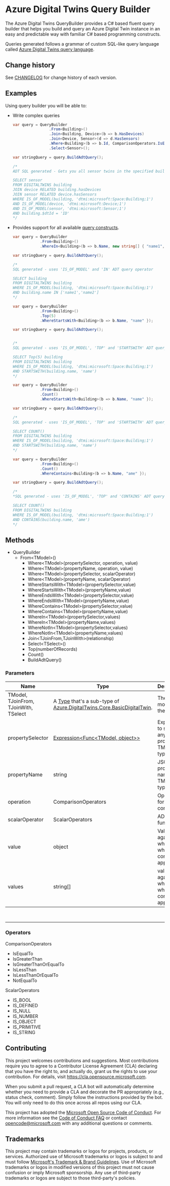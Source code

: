 # Azure Digital Twins Query Builder

The Azure Digital Twins QueryBuilder provides a C# based fluent query builder that helps you build and query an Azure Digital Twin instance in an easy and predictable way with familiar C# based programming constructs.

Queries generated follows a grammar of custom SQL-like query language called [Azure Digital Twins query language](https://docs.microsoft.com/en-us/azure/digital-twins/concepts-query-language).

## Change history
See [CHANGELOG](https://github.com/microsoft/query-builder-for-digital-twins/blob/main/CHANGELOG.md) for change history of each version.

## Examples
Using query builder you will be able to:

- Write complex queries

    ``` csharp
    var query = QueryBuilder
                    .From<Building>()
                    .Join<Building, Device>(b => b.HasDevices)
                    .Join<Device, Sensor>(d => d.HasSensors)
                    .Where<Building>(b => b.Id, ComparisonOperators.IsEqualTo, "ID")
                    .Select<Sensor>();

    var stringQuery = query.BuildAdtQuery();

    /* 
    ADT SQL generated - Gets you all sensor twins in the specified building

    SELECT sensor
    FROM DIGITALTWINS building
    JOIN device RELATED building.hasDevices
    JOIN sensor RELATED device.hasSensors
    WHERE IS_OF_MODEL(building, 'dtmi:microsoft:Space:Building;1')
    AND IS_OF_MODEL(device, 'dtmi:microsoft:Device;1')
    AND IS_OF_MODEL(sensor, 'dtmi:microsoft:Sensor;1')
    AND building.$dtId = 'ID'
    */
    ```

- Provides support for all available [query constructs](https://docs.microsoft.com/en-us/azure/digital-twins/concepts-query-language#reference-documentation).

    ``` csharp
    var query = QueryBuilder
                .From<Building>()
                .WhereIn<Building>(b => b.Name, new string[] { "name1", "name2" });

    var stringQuery = query.BuildAdtQuery();

    /*
    SQL generated - uses 'IS_OF_MODEL' and 'IN' ADT query operator

    SELECT building
    FROM DIGITALTWINS building
    WHERE IS_OF_MODEL(building, 'dtmi:microsoft:Space:Building;1')
    AND building.name IN ['name1','name2']
    */
    ```

    ``` csharp
    var query = QueryBuilder
                .From<Building>()
                .Top(5)
                .WhereStartsWith<Building>(b => b.Name, "name" });

    var stringQuery = query.BuildAdtQuery();

    
    /*
    SQL generated - uses 'IS_OF_MODEL', 'TOP' and 'STARTSWITH' ADT query operator

    SELECT Top(5) building
    FROM DIGITALTWINS building
    WHERE IS_OF_MODEL(building, 'dtmi:microsoft:Space:Building;1')
    AND STARTSWITH(building.name, 'name')
    */
    ```

    ``` csharp
    var query = QueryBuilder
                .From<Building>()
                .Count()
                .WhereStartsWith<Building>(b => b.Name, "name" });

    var stringQuery = query.BuildAdtQuery();

    /*
    SQL generated - uses 'IS_OF_MODEL', 'TOP' and 'STARTSWITH' ADT query operator

    SELECT COUNT()
    FROM DIGITALTWINS building
    WHERE IS_OF_MODEL(building, 'dtmi:microsoft:Space:Building;1')
    AND STARTSWITH(building.name, 'name')
    */
    ```

    ``` csharp
    var query = QueryBuilder
                .From<Building>()
                .Count()
                .WhereContains<Building>(b => b.Name, "ame" });

    var stringQuery = query.BuildAdtQuery();

    /*
    *SQL generated - uses 'IS_OF_MODEL', 'TOP' and 'CONTAINS' ADT query operator

    SELECT COUNT()
    FROM DIGITALTWINS building
    WHERE IS_OF_MODEL(building, 'dtmi:microsoft:Space:Building;1')
    AND CONTAINS(building.name, 'ame')
    */
    ```

## Methods

- QueryBuilder
  - From\<TModel\>()
    - Where\<TModel\>(propertySelector, operation, value)
    - Where\<TModel\>(propertyName, operation, value)
    - Where\<TModel\>(propertySelector, scalarOperator)
    - Where\<TModel\>(propertyName, scalarOperator)
    - WhereStartsWith\<TModel\>(propertySelector,value)
    - WhereStartsWith\<TModel\>(propertyName,value)
    - WhereEndsWith\<TModel\>(propertySelector,value)
    - WhereEndsWith\<TModel\>(propertyName,value)
    - WhereContains\<TModel\>(propertySelector,value)
    - WhereContains\<TModel\>(propertyName,value)
    - WhereIn\<TModel\>(propertySelector,values)
    - WhereIn\<TModel\>(propertyName,values)
    - WhereNotIn\<TModel\>(propertySelector,values)
    - WhereNotIn\<TModel\>(propertyName,values)
    - Join\<TJoinFrom,TJoinWith\>(relationship)
    - Select\<TSelect\>()
    - Top(numberOfRecords)
    - Count()
    - BuildAdtQuery()

### Parameters

| Name | Type | Description |
| ---- | ---- | ----------- |
| TModel, TJoinFrom, TJoinWith, TSelect | A [Type](https://docs.microsoft.com/en-us/dotnet/api/system.type) that's a sub-type of [Azure.DigitalTwins.Core.BasicDigitalTwin](https://github.com/Azure/azure-sdk-for-net/blob/main/sdk/digitaltwins/Azure.DigitalTwins.Core/src/Models/BasicDigitalTwin.cs). | The C# model of the twin. |
| propertySelector | [Expression<Func<TModel, object>>](https://docs.microsoft.com/en-us/dotnet/api/system.linq.expressions.expression-1) | Expression to select any property of TModel type.|
| propertyName | string | JSON property name of TModel type.  |
| operation | ComparisonOperators | Operator for the condition. |
| scalarOperator | ScalarOperators | ADT scalar function.  |
| value | object | Value against which the where condition is applied. |
| values | string[] | values against which the where condition is applied. |

&nbsp;
___

### Operators

ComparisonOperators

- IsEqualTo
- IsGreaterThan
- IsGreaterThanOrEqualTo
- IsLessThan
- IsLessThanOrEqualTo
- NotEqualTo

ScalarOperators

- IS_BOOL
- IS_DEFINED
- IS_NULL
- IS_NUMBER
- IS_OBJECT
- IS_PRIMITIVE
- IS_STRING

## Contributing

This project welcomes contributions and suggestions.  Most contributions require you to agree to a
Contributor License Agreement (CLA) declaring that you have the right to, and actually do, grant us
the rights to use your contribution. For details, visit https://cla.opensource.microsoft.com.

When you submit a pull request, a CLA bot will automatically determine whether you need to provide
a CLA and decorate the PR appropriately (e.g., status check, comment). Simply follow the instructions
provided by the bot. You will only need to do this once across all repos using our CLA.

This project has adopted the [Microsoft Open Source Code of Conduct](https://opensource.microsoft.com/codeofconduct/).
For more information see the [Code of Conduct FAQ](https://opensource.microsoft.com/codeofconduct/faq/) or
contact [opencode@microsoft.com](mailto:opencode@microsoft.com) with any additional questions or comments.

## Trademarks

This project may contain trademarks or logos for projects, products, or services. Authorized use of Microsoft 
trademarks or logos is subject to and must follow 
[Microsoft's Trademark & Brand Guidelines](https://www.microsoft.com/en-us/legal/intellectualproperty/trademarks/usage/general).
Use of Microsoft trademarks or logos in modified versions of this project must not cause confusion or imply Microsoft sponsorship.
Any use of third-party trademarks or logos are subject to those third-party's policies.
